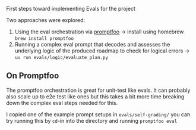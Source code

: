 First steps toward implementing Evals for the project

Two approaches were explored: 
1. Using the eval orchestration via [promptfoo](https://www.promptfoo.dev/) -> install using homebrew `brew install promptfoo`
2. Running a complex eval prompt that decodes and assesses the underlying logic of the produced roadmap to check for logical errors -> `uv run evals/logic/evaluate_plan.py`

## On Promptfoo

The promptfoo orchestration is great for unit-test like evals. It can probably also scale up to e2e test like ones but this takes a bit more time breaking down the complex eval steps needed for this. 

I copied one of the example prompt setups in `evals/self-grading/` you can try running this by `cd`-in into the directory and running `promptfoo eval`